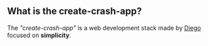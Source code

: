 <h2 id="about">What is the create-crash-app?</h2>

The _"create-crash-app"_ is a web development stack made by [Diego](https://github.com/diegodofe) focused on **simplicity**.
